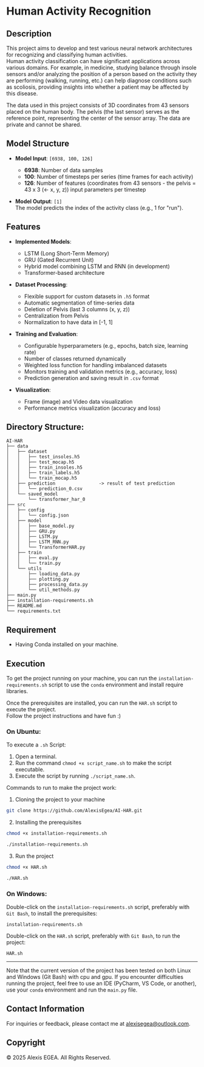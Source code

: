 # Human Activity Recognition

## Description

This project aims to develop and test various neural network architectures for recognizing and classifying human activities.   
Human activity classification can have significant applications across various domains. 
For example, in medicine, studying balance through insole sensors and/or analyzing the position of a person based on the activity they are performing 
(walking, running, etc.) can help diagnose conditions such as scoliosis, providing insights into whether a patient may be affected by this disease.

The data used in this project consists of 3D coordinates from 43 sensors placed on the human body. 
The pelvis (the last sensor) serves as the reference point, representing the center of the sensor array.
The data are private and cannot be shared.

## Model Structure

- **Model Input**: `[6938, 100, 126]`
  - **6938**: Number of data samples
  - **100**: Number of timesteps per series (time frames for each activity)
  - **126**: Number of features (coordinates from 43 sensors - the pelvis = 43 x 3 (<- x, y, z)) input parameters per timestep

- **Model Output**: `[1]`   
  The model predicts the index of the activity class (e.g., 1 for "run").

## Features

- **Implemented Models**:  
  - LSTM (Long Short-Term Memory)
  - GRU (Gated Recurrent Unit)
  - Hybrid model combining LSTM and RNN (in development)
  - Transformer-based architecture

- **Dataset Processing**:
  - Flexible support for custom datasets in `.h5` format
  - Automatic segmentation of time-series data
  - Deletion of Pelvis (last 3 columns (x, y, z))
  - Centralization from Pelvis
  - Normalization to have data in [-1, 1]

- **Training and Evaluation**:  
  - Configurable hyperparameters (e.g., epochs, batch size, learning rate)
  - Number of classes returned dynamically
  - Weighted loss function for handling imbalanced datasets
  - Monitors training and validation metrics (e.g., accuracy, loss)
  - Prediction generation and saving result in `.csv` format

- **Visualization**:  
  - Frame (image) and Video data visualization
  - Performance metrics visualization (accuracy and loss)

## Directory Structure:

````commandline
AI-HAR
├── data
│   ├── dataset
│   │   ├── test_insoles.h5
│   │   ├── test_mocap.h5
│   │   ├── train_insoles.h5
│   │   ├── train_labels.h5
│   │   └── train_mocap.h5
│   ├── prediction                -> result of test prediction
│   │   └── prediction_0.csv
│   └── saved_model         
│       └── transformer_har_0
├── src
│   ├── config               
│   │   └── config.json
│   ├── model
│   │   ├── base_model.py
│   │   ├── GRU.py
│   │   ├── LSTM.py
│   │   ├── LSTM_RNN.py
│   │   └── TransformerHAR.py
│   ├── train
│   │   ├── eval.py
│   │   └── train.py
│   └── utils
│       ├── loading_data.py
│       ├── plotting.py
│       ├── processing_data.py
│       └── util_methods.py
├── main.py
├── installation-requirements.sh
├── README.md
└── requirements.txt
````

## Requirement

- Having Conda installed on your machine.

## Execution 

To get the project running on your machine, you can run the `installation-requirements.sh` script to use the `conda` environment and install require libraries.  

Once the prerequisites are installed, you can run the `HAR.sh` script to execute the project.  
Follow the project instructions and have fun :)  

### On Ubuntu:

To execute a `.sh` Script:  
   1. Open a terminal.  
   2. Run the command `chmod +x script_name.sh` to make the script executable.  
   3. Execute the script by running `./script_name.sh`.  

Commands to run to make the project work:
1. Cloning the project to your machine
```sh
git clone https://github.com/AlexisEgea/AI-HAR.git
```
2. Installing the prerequisites
```sh
chmod +x installation-requirements.sh
```
```sh
./installation-requirements.sh
```
3. Run the project
```sh
chmod +x HAR.sh
```
```sh
./HAR.sh
```

### On Windows:

Double-click on the `installation-requirements.sh` script, preferably with `Git Bash`, to install the prerequisites:
```
installation-requirements.sh
```

Double-click on the `HAR.sh` script, preferably with `Git Bash`, to run the project:
```
HAR.sh
```
---

Note that the current version of the project has been tested on both Linux and Windows (Git Bash) with cpu and gpu. If you encounter difficulties running the project, feel free to use an IDE (PyCharm, VS Code, or another), use your `conda` environment and run the `main.py` file.

## Contact Information

For inquiries or feedback, please contact me at [alexisegea@outlook.com](mailto:alexisegea@outlook.com).

## Copyright

© 2025 Alexis EGEA. All Rights Reserved.

